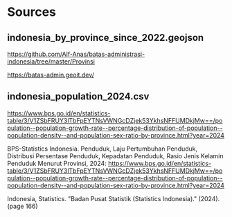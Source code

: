 # Sources

## indonesia_by_province_since_2022.geojson
https://github.com/Alf-Anas/batas-administrasi-indonesia/tree/master/Provinsi

https://batas-admin.geoit.dev/

## indonesia_population_2024.csv
https://www.bps.go.id/en/statistics-table/3/V1ZSbFRUY3lTbFpEYTNsVWNGcDZjek53YkhsNFFUMDkjMw==/population--population-growth-rate--percentage-distribution-of-population--population-density--and-population-sex-ratio-by-province.html?year=2024

BPS-Statistics Indonesia. Penduduk, Laju Pertumbuhan Penduduk, Distribusi Persentase Penduduk, Kepadatan Penduduk, Rasio Jenis Kelamin Penduduk Menurut Provinsi, 2024: https://www.bps.go.id/en/statistics-table/3/V1ZSbFRUY3lTbFpEYTNsVWNGcDZjek53YkhsNFFUMDkjMw==/population--population-growth-rate--percentage-distribution-of-population--population-density--and-population-sex-ratio-by-province.html?year=2024

Indonesia, Statistics. "Badan Pusat Statistik (Statistics Indonesia)." (2024). (page 166)



